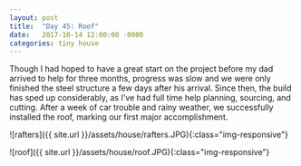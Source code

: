 ```yaml
---
layout: post
title:  "Day 45: Roof"
date:   2017-10-14 12:00:00 -0000
categories: tiny house
---
```


Though I had hoped to have a great start on the project before my dad arrived to help for three months, progress was slow and we were only finished the steel structure a few days after his arrival. Since then, the build has sped up considerably, as I've had full time help planning, sourcing, and cutting. After a week of car trouble and rainy weather, we successfully installed the roof, marking our first major accomplishment.

![rafters]({{ site.url }}/assets/house/rafters.JPG){:class="img-responsive"}


![roof]({{ site.url }}/assets/house/roof.JPG){:class="img-responsive"}
